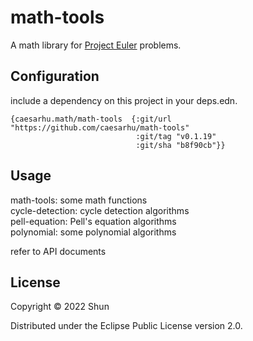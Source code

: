 # math-tools

A math library for [Project Euler](https://projecteuler.net/archives) problems.

## Configuration
include a dependency on this project in your deps.edn.  
```edn
{caesarhu.math/math-tools  {:git/url "https://github.com/caesarhu/math-tools"
                            :git/tag "v0.1.19"
                            :git/sha "b8f90cb"}}
```

## Usage

math-tools: some math functions  
cycle-detection: cycle detection algorithms  
pell-equation: Pell's equation algorithms  
polynomial: some polynomial algorithms

refer to API documents

## License

Copyright © 2022 Shun

Distributed under the Eclipse Public License version 2.0.
